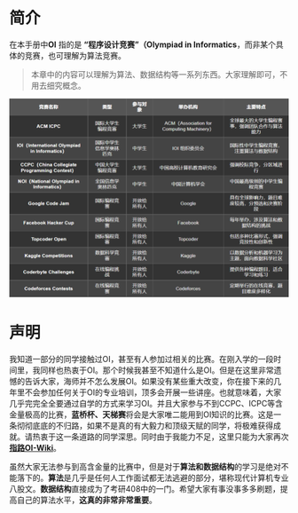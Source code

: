 # 简介

在本手册中**OI** 指的是 **“程序设计竞赛”（Olympiad in Informatics**，而非某个具体的竞赛，也可理解为算法竞赛。

> 本章中的内容可以理解为算法、数据结构等一系列东西。大家理解即可，不用去细究概念。

![一些相关竞赛](Image/image01.png)

# 声明

我知道一部分的同学接触过OI，甚至有人参加过相关的比赛。在刚入学的一段时间里，我同样也热衷于OI。那个时候我甚至不知道什么是OI。但是在这里非常遗憾的告诉大家，海师并不怎么发展OI。如果没有某些重大改变，你在接下来的几年里不会参加任何关于OI的专业培训，顶多会开展一些讲座。也就意味着，大家几乎完完全全要通过自学的方式来学习OI。并且大家参与不到CCPC、ICPC等含金量极高的比赛，**蓝桥杯、天梯赛**将会是大家唯二能用到OI知识的比赛。这是一条彻彻底底的不归路，如果不是真的有大毅力和顶级天赋的同学，将极难获得成就。请热衷于这一条道路的同学深思。同时由于我能力不足，这里只能为大家再次 **[指路OI-Wiki](/OI/Guide.md)**。

虽然大家无法参与到高含金量的比赛中，但是对于**算法和数据结构**的学习是绝对不能落下的。**算法**是几乎是任何人工作面试都无法逃避的部分，堪称现代计算机专业八股文。**数据结构**直接成为了考研408中的一门。希望大家有事没事多多刷题，提高自己的算法水平，**这真的非常非常重要**。